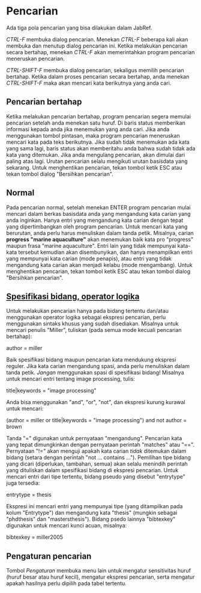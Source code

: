 Pencarian
=========

Ada tiga pola pencarian yang bisa dilakukan dalam JabRef.

*CTRL-F* membuka dialog pencarian. Menekan *CTRL-F* beberapa kali akan membuka dan menutup dialog pencarian ini. Ketika melakukan pencarian secara bertahap, menekan *CTRL-F* akan memerintahkan program pencarian meneruskan pencarian.

*CTRL-SHIFT-F* membuka dialog pencarian, sekaligus memilih pencarian bertahap. Ketika dalam proses pencarian secara bertahap, anda menekan *CTRL-SHIFT-F* maka akan mencari kata berikutnya yang anda cari.

Pencarian bertahap
------------------

Ketika melakukan pencarian bertahap, program pencarian segera memulai pencarian setelah anda menekan satu huruf. Di baris status memberikan informasi kepada anda jika menemukan yang anda cari. Jika anda menggunakan tombol pintasan, maka program pencarian meneruskan mencari kata pada teks berikutnya. Jika sudah tidak menemukan ada kata yang sama lagi, baris status akan memberitahu anda bahwa sudah tidak ada kata yang ditemukan. Jika anda mengulang pencarian, akan dimulai dari paling atas lagi. Urutan pencarian selalu mengikuti urutan basisdata yang sekarang. Untuk menghentikan pencarian, tekan tombol ketik ESC atau tekan tombol dialog "Bersihkan pencarian".

Normal
------

Pada pencarian normal, setelah menekan ENTER program pencarian mulai mencari dalam berkas basisdata anda yang mengandung kata carian yang anda inginkan. Hanya entri yang mengandung kata carian dengan tepat yang dipertimbangkan oleh program pencarian. Untuk mencari kata yang berurutan, anda perlu harus menuliskan dalam tanda petik. Misalnya, carian **progress "marine aquaculture"** akan menemukan baik kata pro "progress" maupun frasa "marine aquaculture". Entri lain yang tidak mempunyai kata-kata tersebut kemudian akan disembunyikan, dan hanya menampilkan entri yang mempunyai kata carian (mode penapis), atau entri yang tidak mengandung kata carian akan menjadi kelabu (mode mengambang). Untuk menghentikan pencarian, tekan tombol ketik ESC atau tekan tombol dialog "Bersihkan pencarian".

<a href="" id="advanced">Spesifikasi bidang, operator logika</a>
----------------------------------------------------------------

Untuk melakukan pencarian hanya pada bidang tertentu dan/atau menggunakan operator logika sebagai ekspresi pencarian, perlu menggunakan sintaks khusus yang sudah disediakan. Misalnya untuk mencari penulis "Miller", tuliskan (pada semua mode kecuali pencarian bertahap):

author = miller

Baik spesifikasi bidang maupun pencarian kata mendukung ekspresi reguler. Jika kata carian mengandung spasi, anda perlu menuliskan dalam tanda petik. *Jangan* menggunakan spasi di spesifikasi bidang! Misalnya untuk mencari entri tentang image processing, tulis:

title|keywords = "image processing"

Anda bisa menggunakan "and", "or", "not", dan ekspresi kurung kurawal untuk mencari:

(author = miller or title|keywords = "image processing") and not author = brown

Tanda "=" digunakan untuk pernyataan "mengandung". Pencarian kata yang tepat dimungkinkan dengan pernyataan perintah "matches" atau "==". Pernyataan "!=" akan menguji apakah kata carian *tidak* ditemukan dalam bidang (setara dengan perintah "not ... contains ..."). Pemilihan tipe bidang yang dicari (diperlukan, tambahan, semua) akan selalu menindih perintah yang dituliskan dalam spesifikasi bidang di ekspresi pencarian. Untuk mencari entri dari tipe tertentu, bidang pseudo yang disebut "entrytype" juga tersedia:

entrytype = thesis

Ekspresi ini mencari entri yang mempunyai tipe (yang ditampilkan pada kolum "Entrytype") dan mengandung kata "thesis" (mungkin sebagai "phdthesis" dan "mastersthesis"). Bidang psedo lainnya "bibtexkey" digunakan untuk mencari kunci acuan, misalnya:

bibtexkey = miller2005

Pengaturan pencarian
--------------------

Tombol *Pengaturan* membuka menu lain untuk mengatur sensitivitas huruf (huruf besar atau huruf kecil), mengatur ekspresi pencarian, serta mengatur apakah hasilnya perlu dipilih pada tabel tertentu.
